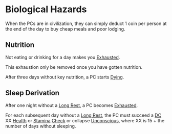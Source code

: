 # Biological Hazards

When the PCs are in civilization, they can simply deduct 1 coin per person at the end of the day to buy cheap meals and poor lodging.

## Nutrition

Not eating or drinking for a day makes you [Exhausted](../Conditions/Exhausted.md).

This exhaustion only be removed once you have gotten nutrition.

After three days without key nutrition, a PC starts [Dying](../Conditions/Dying.md).

## Sleep Derivation

After one night without a [Long Rest](../Core%20Procedures/Resting.md#Long%20Rest), a PC becomes [Exhausted](../Conditions/Exhausted.md).

For each subsequent day without a [Long Rest](../Core%20Procedures/Resting.md#Long%20Rest), the PC must succeed a [DC](../Core%20Procedures/DC.md) XX [Health](../../Player%20Characters/Attributes/Health.md) or [Stamina](../../Player%20Characters/Attributes/Stamina.md) [Check](../Core%20Procedures/Check.md) or collapse [Unconscious](../Conditions/Unconscious.md), where XX is 15 + the number of days without sleeping.
